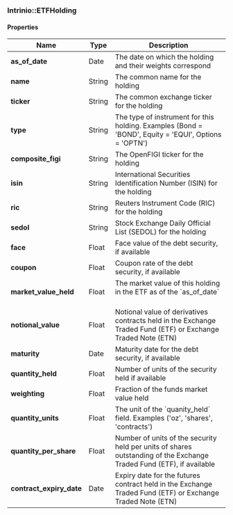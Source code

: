 

[//]: # (CLASS:Intrinio::ETFHolding)

[//]: # (KIND:object)

### Intrinio::ETFHolding

#### Properties

[//]: # (START_DEFINITION)

Name | Type | Description
------------ | ------------- | -------------
**as_of_date** | Date | The date on which the holding and their weights correspond &nbsp;
**name** | String | The common name for the holding &nbsp;
**ticker** | String | The common exchange ticker for the holding &nbsp;
**type** | String | The type of instrument for this holding.  Examples (Bond &#x3D; &#39;BOND&#39;, Equity &#x3D; &#39;EQUI&#39;, Options &#x3D; &#39;OPTN&#39;) &nbsp;
**composite_figi** | String | The OpenFIGI ticker for the holding &nbsp;
**isin** | String | International Securities Identification Number (ISIN) for the holding &nbsp;
**ric** | String | Reuters Instrument Code (RIC) for the holding &nbsp;
**sedol** | String | Stock Exchange Daily Official List (SEDOL) for the holding &nbsp;
**face** | Float | Face value of the debt security, if available &nbsp;
**coupon** | Float | Coupon rate of the debt security, if available &nbsp;
**market_value_held** | Float | The market value of this holding in the ETF as of the &#x60;as_of_date&#x60; &nbsp;
**notional_value** | Float | Notional value of derivatives contracts held in the Exchange Traded Fund (ETF) or Exchange Traded Note (ETN) &nbsp;
**maturity** | Date | Maturity date for the debt security, if available &nbsp;
**quantity_held** | Float | Number of units of the security held if available &nbsp;
**weighting** | Float | Fraction of the funds market value held &nbsp;
**quantity_units** | Float | The unit of the &#x60;quanity_held&#x60; field. Examples (&#39;oz&#39;, &#39;shares&#39;, &#39;contracts&#39;) &nbsp;
**quantity_per_share** | Float | Number of units of the security held per units of shares outstanding of the Exchange Traded Fund (ETF), if available &nbsp;
**contract_expiry_date** | Date | Expiry date for the futures contract held in the Exchange Traded Fund (ETF) or Exchange Traded Note (ETN) &nbsp;

[//]: # (END_DEFINITION)




